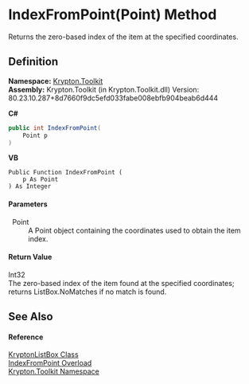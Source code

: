 # IndexFromPoint(Point) Method


Returns the zero-based index of the item at the specified coordinates.



## Definition
**Namespace:** <a href="79d2eac2-21f4-54ff-7552-b20c33c30600.md">Krypton.Toolkit</a>  
**Assembly:** Krypton.Toolkit (in Krypton.Toolkit.dll) Version: 80.23.10.287+8d7660f9dc5efd033fabe008ebfb904beab6d444

**C#**
``` C#
public int IndexFromPoint(
	Point p
)
```
**VB**
``` VB
Public Function IndexFromPoint ( 
	p As Point
) As Integer
```



#### Parameters
<dl><dt>  Point</dt><dd>A Point object containing the coordinates used to obtain the item index.</dd></dl>

#### Return Value
Int32  
The zero-based index of the item found at the specified coordinates; returns ListBox.NoMatches if no match is found.

## See Also


#### Reference
<a href="34d189d7-24ac-ce5b-4fff-cda88ff9e2aa.md">KryptonListBox Class</a>  
<a href="9fd78119-3e16-2c3a-2692-653121e52ebf.md">IndexFromPoint Overload</a>  
<a href="79d2eac2-21f4-54ff-7552-b20c33c30600.md">Krypton.Toolkit Namespace</a>  
